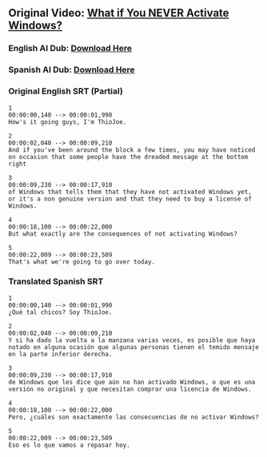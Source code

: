 ## Original Video: [What if You NEVER Activate Windows?](https://www.youtube.com/watch?v=8bJrWrTSHvY)

### English AI Dub: [Download Here](https://files.thiojoe.com/github/What+if+You+Never+Activate+Windows+-+English+Dub.wav)

### Spanish AI Dub: [Download Here](https://files.thiojoe.com/github/What+if+You+Never+Activate+Windows+-+Spanish+Dub.wav)

### Original English SRT (Partial)
```
1
00:00:00,140 --> 00:00:01,990
How's it going guys, I'm ThioJoe.

2
00:00:02,040 --> 00:00:09,210
And if you've been around the block a few times, you may have noticed on occasion that some people have the dreaded message at the bottom right

3
00:00:09,230 --> 00:00:17,910
of Windows that tells them that they have not activated Windows yet, or it's a non genuine version and that they need to buy a license of Windows.

4
00:00:18,100 --> 00:00:22,000
But what exactly are the consequences of not activating Windows?

5
00:00:22,009 --> 00:00:23,509
That's what we're going to go over today.
```

### Translated Spanish SRT
```
1
00:00:00,140 --> 00:00:01,990
¿Qué tal chicos? Soy ThioJoe.

2
00:00:02,040 --> 00:00:09,210
Y si ha dado la vuelta a la manzana varias veces, es posible que haya notado en alguna ocasión que algunas personas tienen el temido mensaje en la parte inferior derecha.

3
00:00:09,230 --> 00:00:17,910
de Windows que les dice que aún no han activado Windows, o que es una versión no original y que necesitan comprar una licencia de Windows.

4
00:00:18,100 --> 00:00:22,000
Pero, ¿cuáles son exactamente las consecuencias de no activar Windows?

5
00:00:22,009 --> 00:00:23,509
Eso es lo que vamos a repasar hoy.
```
